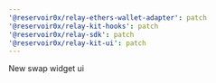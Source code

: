 ```yaml
---
'@reservoir0x/relay-ethers-wallet-adapter': patch
'@reservoir0x/relay-kit-hooks': patch
'@reservoir0x/relay-sdk': patch
'@reservoir0x/relay-kit-ui': patch
---
```


New swap widget ui
